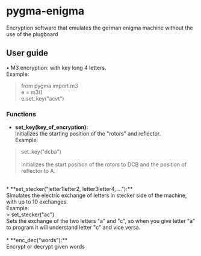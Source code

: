 # pygma-enigma
Encryption software that emulates the german enigma machine without the use of the plugboard

## User guide
• M3 encryption: with key long 4 letters. <br />
Example: <br />
>from pygma import m3 <br />
> e = m3() <br />
> e.set_key("acvt") <br />
### Functions
* **set_key(key_of_encryption):** <br />
Initializes the starting position of the "rotors" and reflector. <br />
Example: <br />
> set_key("dcba") <br /><br />
Initializes the start position of the rotors to DCB and the position of reflector to A. <br />
<br />
* **set_stecker("letter1letter2, letter3letter4, ..."):** <br />
Simulates the electric exchange of letters in stecker side of the machine, with up to 10 exchanges. <br />
Example: <br />
> set_stecker("ac") <br />
Sets the exchange of the two letters "a" and "c", so when you give letter "a" to program it will understand letter "c" and vice versa.<br />
<br />
* **enc_dec("words"):** <br />
Encrypt or decrypt given words

